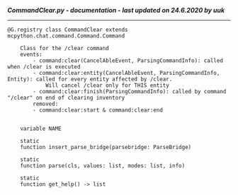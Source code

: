 ***CommandClear.py - documentation - last updated on 24.6.2020 by uuk***
___

    @G.registry class CommandClear extends mcpython.chat.command.Command.Command
        
        Class for the /clear command
        events:
            - command:clear(CancelAbleEvent, ParsingCommandInfo): called when /clear is executed
            - command:clear:entity(CancelAbleEvent, ParsingCommandInfo, Entity): called for every entity affected by /clear.
                Will cancel /clear only for THIS entity
            - command:clear:finish(ParsingCommandInfo): called by command "/clear" on end of clearing inventory
            removed:
            - command:clear:start & command:clear:end


        variable NAME

        static
        function insert_parse_bridge(parsebridge: ParseBridge)

        static
        function parse(cls, values: list, modes: list, info)

        static
        function get_help() -> list